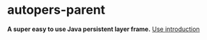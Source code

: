# autopers-parent

**A super easy to use Java persistent layer frame.**
[Use introduction](https://document.violetime.com/en-US/autopers/Start.html)
